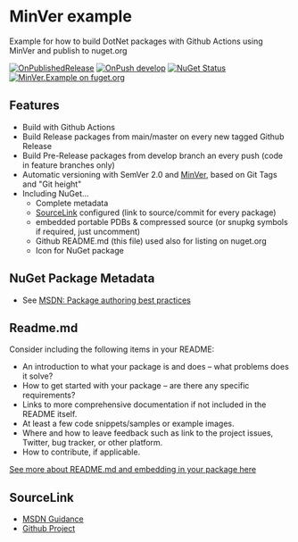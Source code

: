 # MinVer example

Example for how to build DotNet packages with Github Actions using MinVer and publish to nuget.org

[![OnPublishedRelease](https://github.com/Kurpanik/MinVerExample/actions/workflows/OnPublishedRelease.yml/badge.svg)](https://github.com/Kurpanik/MinVerExample/actions/workflows/OnPublishedRelease.yml)  [![OnPush develop](https://github.com/Kurpanik/MinVerExample/actions/workflows/OnPushDevelop.yml/badge.svg)](https://github.com/Kurpanik/MinVerExample/actions/workflows/OnPushDevelop.yml)  [![NuGet Status](https://img.shields.io/nuget/v/MinVer.Example.svg)](https://www.nuget.org/packages/MinVer.Example/)  [![MinVer.Example on fuget.org](https://www.fuget.org/packages/MinVer.Example/badge.svg)](https://www.fuget.org/packages/MinVer.Example)

## Features

- Build with Github Actions
- Build Release packages from main/master on every new tagged Github Release
- Build Pre-Release packages from develop branch an every push (code in feature branches only)
- Automatic versioning with SemVer 2.0 and [MinVer](https://github.com/adamralph/minver), based on Git Tags and "Git height"
- Including NuGet...
  - Complete metadata
  - [SourceLink](https://github.com/dotnet/sourcelink) configured (link to source/commit for every package)
  - embedded portable PDBs & compressed source (or snupkg symbols if required, just uncomment)
  - Github README.md (this file) used also for listing on nuget.org
  - Icon for NuGet package

## NuGet Package Metadata

- See [MSDN: Package authoring best practices](https://tinyurl.com/syhtn6u6)

## Readme.md

Consider including the following items in your README:

- An introduction to what your package is and does – what problems does it solve?
- How to get started with your package – are there any specific requirements?
- Links to more comprehensive documentation if not included in the README itself.
- At least a few code snippets/samples or example images.
- Where and how to leave feedback such as link to the project issues, Twitter, bug tracker, or other platform.
- How to contribute, if applicable.

[See more about README.md and embedding in your package here](https://devblogs.microsoft.com/nuget/add-a-readme-to-your-nuget-package/)

## SourceLink

- [MSDN Guidance](https://docs.microsoft.com/en-us/dotnet/standard/library-guidance/sourcelink)
- [Github Project](https://github.com/dotnet/sourcelink#using-source-link-in-net-projects)
